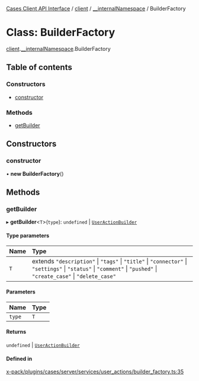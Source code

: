 [Cases Client API Interface](../README.md) / [client](../modules/client.md) / [\_\_internalNamespace](../modules/client.__internalNamespace.md) / BuilderFactory

# Class: BuilderFactory

[client](../modules/client.md).[__internalNamespace](../modules/client.__internalNamespace.md).BuilderFactory

## Table of contents

### Constructors

- [constructor](client.__internalNamespace.BuilderFactory.md#constructor)

### Methods

- [getBuilder](client.__internalNamespace.BuilderFactory.md#getbuilder)

## Constructors

### constructor

• **new BuilderFactory**()

## Methods

### getBuilder

▸ **getBuilder**<`T`\>(`type`): `undefined` \| [`UserActionBuilder`](client.__internalNamespace.UserActionBuilder.md)

#### Type parameters

| Name | Type |
| :------ | :------ |
| `T` | extends ``"description"`` \| ``"tags"`` \| ``"title"`` \| ``"connector"`` \| ``"settings"`` \| ``"status"`` \| ``"comment"`` \| ``"pushed"`` \| ``"create_case"`` \| ``"delete_case"`` |

#### Parameters

| Name | Type |
| :------ | :------ |
| `type` | `T` |

#### Returns

`undefined` \| [`UserActionBuilder`](client.__internalNamespace.UserActionBuilder.md)

#### Defined in

[x-pack/plugins/cases/server/services/user_actions/builder_factory.ts:35](https://github.com/elastic/kibana/blob/06b0f975f60/x-pack/plugins/cases/server/services/user_actions/builder_factory.ts#L35)
